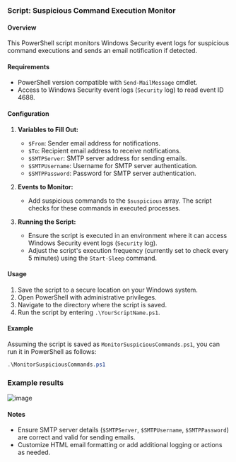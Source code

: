 ### Script: Suspicious Command Execution Monitor

#### Overview
This PowerShell script monitors Windows Security event logs for suspicious command executions and sends an email notification if detected.

#### Requirements
- PowerShell version compatible with `Send-MailMessage` cmdlet.
- Access to Windows Security event logs (`Security` log) to read event ID 4688.

#### Configuration
1. **Variables to Fill Out:**
   - `$From`: Sender email address for notifications.
   - `$To`: Recipient email address to receive notifications.
   - `$SMTPServer`: SMTP server address for sending emails.
   - `$SMTPUsername`: Username for SMTP server authentication.
   - `$SMTPPassword`: Password for SMTP server authentication.
   
2. **Events to Monitor:**
   - Add suspicious commands to the `$suspicious` array. The script checks for these commands in executed processes.

3. **Running the Script:**
   - Ensure the script is executed in an environment where it can access Windows Security event logs (`Security` log).
   - Adjust the script's execution frequency (currently set to check every 5 minutes) using the `Start-Sleep` command.

#### Usage
1. Save the script to a secure location on your Windows system.
2. Open PowerShell with administrative privileges.
3. Navigate to the directory where the script is saved.
4. Run the script by entering `.\YourScriptName.ps1`.

#### Example
Assuming the script is saved as `MonitorSuspiciousCommands.ps1`, you can run it in PowerShell as follows:

```powershell
.\MonitorSuspiciousCommands.ps1
```

### Example results
![image](https://github.com/user-attachments/assets/418ba8d6-55a3-4b15-97b0-3e2052bee793)



#### Notes
- Ensure SMTP server details (`$SMTPServer`, `$SMTPUsername`, `$SMTPPassword`) are correct and valid for sending emails.
- Customize HTML email formatting or add additional logging or actions as needed.

